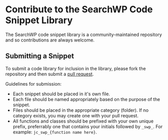 # Contribute to the SearchWP Code Snippet Library

The SearchWP code snippet library is a community-maintained repository and so contributions are always welcome.

## Submitting a Snippet

To submit a code library for inclusion in the library, please fork the repository and then submit a [pull request](http://pippinsplugins.com/submitting-your-first-pull-request/).

Guidelines for submission:

- Each snippet should be placed in it's own file.
- Each file should be named appropriately based on the purpose of the snippet.
- Files should be placed in the appropriate category (folder). If no category exists, you may create one with your pull request.
- All functions and classes should be prefixed with your own unique prefix, preferrably one that contains your initials followed by `_swp_`. For example: `jc_swp_{function name here}`.
